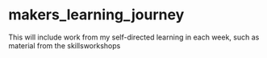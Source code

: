 # makers_learning_journey
This will include work from my self-directed learning in each week, such as material from the skillsworkshops

